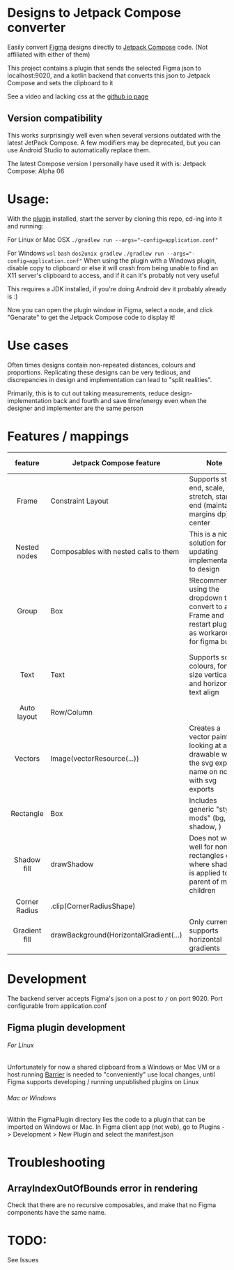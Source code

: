 # Designs to Jetpack Compose converter
Easily convert [Figma](https://www.figma.com/) designs directly to [Jetpack Compose](https://developer.android.com/jetpack/compose) code. (Not affiliated with either of them)

This project contains a plugin that sends the selected Figma json to localhost:9020, and a kotlin backend that converts this json
to Jetpack Compose and sets the clipboard to it

See a video and lacking css at the [github io page](https://caelumf.github.io/FigmaToCompose/)

## Version compatibility
This works surprisingly well even when several versions outdated with the latest JetPack Compose. A few modifiers may be deprecated, but you can use
Android Studio to automatically replace them.

The latest Compose version I personally have used it with is:
Jetpack Compose: Alpha 06

# Usage:
With the [plugin](https://www.figma.com/community/plugin/856651176156241740/Figma-to-Compose) installed, start the server by cloning this repo, cd-ing into it and running:

For Linux or Mac OSX
`./gradlew run --args="-config=application.conf"`

For Windows
`wsl`
`bash`
`dos2unix gradlew`
`./gradlew run --args="-config=application.conf"`
When using the plugin with a Windows plugin, disable copy to clipboard or else it will crash from being unable to find an X11 server's clipboard to access, and
if it can it's probably not very useful

This requires a JDK installed, if you're doing Android dev it probably already is :)

Now you can open the plugin window in Figma, select a node, and click "Genarate" to get the Jetpack Compose code to display it!

# Use cases
Often times designs contain non-repeated distances, colours and proportions. Replicating these designs can be very tedious, and discrepancies in design and implementation can lead to "split realities".

Primarily, this is to cut out taking measurements, reduce design-implementation back and fourth and save time/energy even when the designer and implementer are the same person

# Features / mappings

|    feature    | Jetpack Compose feature               | Note                                                                                              | Missing / to-do                                    |   |
|:-------------:|---------------------------------------|---------------------------------------------------------------------------------------------------|----------------------------------------------------|---|
| Frame         | Constraint Layout                     | Supports start, end, scale, stretch, start-end (maintain margins dp), center                      | auto remove redundant constraints                  |   |
| Nested nodes  | Composables with nested calls to them | This is a nice solution for updating implementation to design                                     |                                                    |   |
| Group         | Box                                   | !Recommend using the dropdown to convert to a Frame and restart plugin as workaround for figma bug| Pass parent group's constraints to group's children|   |
| Text          | Text                                  | Supports solid colours, font size vertical and horizontal text align                              | Font family, bold, italic, advanced Figma features |   |
| Auto layout   | Row/Column                            |                                                                                                   |                                                    |   |
| Vectors       | Image(vectorResource(...))            | Creates a vector painter looking at a drawable with the svg export name on nodes with svg exports | Automation for importing svgs from figma           |   |
| Rectangle     | Box                                   | Includes generic "style mods" (bg, shadow, )                                                      |                                                    |   |
| Shadow fill   | drawShadow                            | Does not work well for non-rectangles or where shadow is applied to parent of many children       | Other shapes, find solution for shadows on parents |   |
| Corner Radius | .clip(CornerRadiusShape)              |                                                                                                   |                                                    |   |
| Gradient fill | drawBackground(HorizontalGradient(...)|  Only currently supports horizontal gradients                                                     |                                                    |   |

# Development

The backend server accepts Figma's json on a post to `/` on port 9020. Port configurable from application.conf

## Figma plugin development
###### For Linux

 Unfortunately for now a shared clipboard from a Windows or Mac VM or a host running [Barrier](https://github.com/debauchee/barrier) is needed to "conveniently" use local changes,
 until Figma supports developing / running unpublished plugins on Linux

###### Mac or Windows
Within the FigmaPlugin directory lies the code to a plugin that can be imported on Windows or Mac. In Figma client app (not web), go to
Plugins -> Development > New Plugin and select the manifest.json


# Troubleshooting

## ArrayIndexOutOfBounds error in rendering
Check that there are no recursive composables, and make that no Figma components
have the same name.

# TODO:
See Issues
